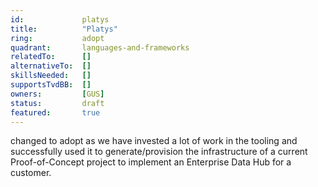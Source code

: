 ```yaml
---
id:				platys
title:      	"Platys"
ring:       	adopt
quadrant:   	languages-and-frameworks
relatedTo:		[]
alternativeTo:	[]
skillsNeeded:	[]
supportsTvdBB:	[]
owners:         [GUS] 
status:			draft
featured:       true
---
```


changed to adopt as we have invested a lot of work in the tooling and successfully used it to generate/provision the infrastructure of a current Proof-of-Concept project to implement an Enterprise Data Hub for a customer.